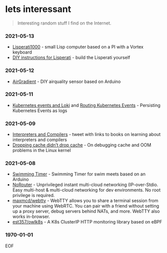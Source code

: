 # Iets interessant

> Interesting random stuff I find on the Internet.

### 2021-05-13
- [Lisperati1000](https://www.hackster.io/news/the-lisperati1000-is-a-cyberdeck-terminal-dedicated-to-lisp-programming-bb564f2ffcff) - small Lisp computer based on a PI with a Vortex keyboard
- [DIY instructions for Lisperati](https://github.com/drcode/lisperati-1000-diy) - build the Lisperati yourself

### 2021-05-12
- [AirGradient](https://www.airgradient.com/diy/) - DIY airquality sensor based on Arduino

### 2021-05-11
- [Kubernetes events and Loki](https://grafana.com/blog/2019/08/21/how-grafana-labs-effectively-pairs-loki-and-kubernetes-events/) and [Routing Kubernetes Events](https://github.com/heptiolabs/eventrouter) - Persisting Kubernetes Events as logs

### 2021-05-09
- [Interpreters and Compilers](https://twitter.com/ChrisGSeaton/status/1391475489777373186) - tweet with links to books on learning about interpreters and compilers
- [Dropping cache didn’t drop cache](https://blog.twitter.com/engineering/en_us/topics/open-source/2021/dropping-cache-didnt-drop-cache.html) - On debugging cache and OOM problems in the Linux kernel

### 2021-05-08
- [Swimming Timer](http://arduinoideas.blogspot.com/2013/02/swimming-timer.html) - Swimming Timer for swim meets based on an Arduino
- [NoRouter](https://norouter.io) - Unprivileged instant multi-cloud networking (IP-over-Stdio. Easy multi-host & multi-cloud networking for dev environments. No root privilege is required.
- [maxmcd/webtty](https://github.com/maxmcd/webtty) - WebTTY allows you to share a terminal session from your machine using WebRTC. You can pair with a friend without setting up a proxy server, debug servers behind NATs, and more. WebTTY also works in-browser.
- [est357/owlk8s](https://github.com/est357/owlk8s) - A K8s ClusterIP HTTP monitoring library based on eBPF

### 1970-01-01

EOF
